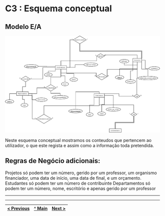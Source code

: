 # C3 : Esquema conceptual

## Modelo E/A

<img title="Diagrama" alt="Diagrama" src="/Docs/Diagram1.png">

Neste esquema conceptual mostramos os conteudos que pertencem ao utilizador, o que este regista e assim como a informação toda pretendida.

## Regras de Negócio adicionais:

Projetos só podem ter um número, gerido por um professor, um organismo financiador, uma data de início, uma data de final, e um orçamento.
Estudantes só podem ter um número de contribuinte
Departamentos só podem ter um número, nome, escritório e apenas gerido por um professor


---
---
[< Previous](rei02.md) | [^ Main](https://github.com/JoseMSoares/TCM22-SIBD-G04) | [Next >](rei04.md)
:--- | :---: | ---: 